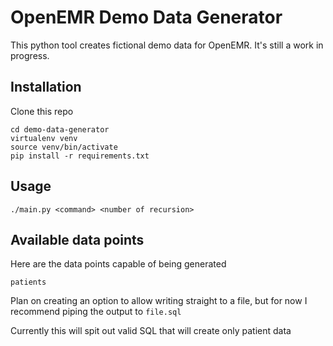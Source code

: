 # OpenEMR Demo Data Generator

This python tool creates fictional demo data for OpenEMR. It's still a work in progress.

## Installation

Clone this repo

```
cd demo-data-generator
virtualenv venv
source venv/bin/activate
pip install -r requirements.txt
```

## Usage

```
./main.py <command> <number of recursion>
```

## Available data points

Here are the data points capable of being generated

`patients`

Plan on creating an option to allow writing straight to a file, but for now I
recommend piping the output to `file.sql`


Currently this will spit out valid SQL that will create only patient data


